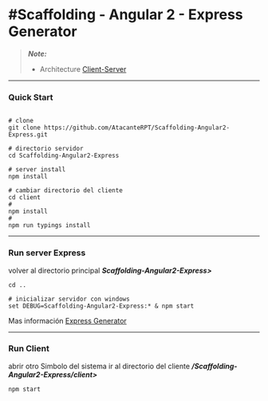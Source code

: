 #Scaffolding - Angular 2 - Express Generator
=================

> ***Note:***
>  - Architecture  [Client-Server](https://es.wikipedia.org/wiki/Cliente-servidor)

----------
### Quick Start
```

# clone 
git clone https://github.com/AtacanteRPT/Scaffolding-Angular2-Express.git  

# directorio servidor
cd Scaffolding-Angular2-Express

# server install 
npm install 
```
```
# cambiar directorio del cliente
cd client
#
npm install
#
npm run typings install
``` 
-------
### Run server Express
 volver al directorio principal  ***Scaffolding-Angular2-Express>***
```
cd ..
```
```
# inicializar servidor con windows
set DEBUG=Scaffolding-Angular2-Express:* & npm start
```

Mas información [ Express Generator](http://expressjs.com/es/starter/generator.html)

---

### Run Client

abrir otro Simbolo del sistema
 ir al directorio del cliente ***/Scaffolding-Angular2-Express/client>***
```
npm start
```
